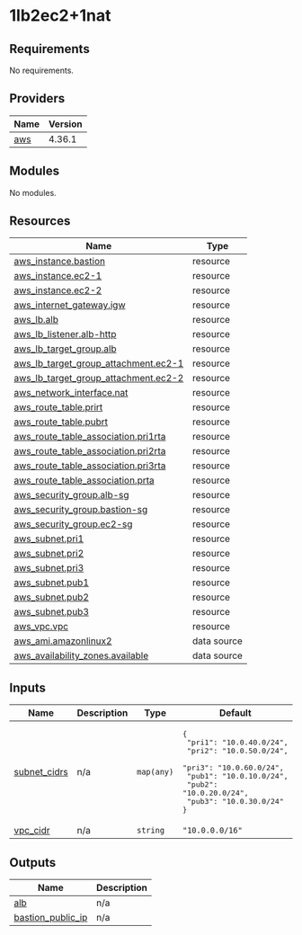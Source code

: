 # 1lb2ec2+1nat

<!-- BEGINNING OF PRE-COMMIT-TERRAFORM DOCS HOOK -->
## Requirements

No requirements.

## Providers

| Name | Version |
|------|---------|
| <a name="provider_aws"></a> [aws](#provider\_aws) | 4.36.1 |

## Modules

No modules.

## Resources

| Name | Type |
|------|------|
| [aws_instance.bastion](https://registry.terraform.io/providers/hashicorp/aws/latest/docs/resources/instance) | resource |
| [aws_instance.ec2-1](https://registry.terraform.io/providers/hashicorp/aws/latest/docs/resources/instance) | resource |
| [aws_instance.ec2-2](https://registry.terraform.io/providers/hashicorp/aws/latest/docs/resources/instance) | resource |
| [aws_internet_gateway.igw](https://registry.terraform.io/providers/hashicorp/aws/latest/docs/resources/internet_gateway) | resource |
| [aws_lb.alb](https://registry.terraform.io/providers/hashicorp/aws/latest/docs/resources/lb) | resource |
| [aws_lb_listener.alb-http](https://registry.terraform.io/providers/hashicorp/aws/latest/docs/resources/lb_listener) | resource |
| [aws_lb_target_group.alb](https://registry.terraform.io/providers/hashicorp/aws/latest/docs/resources/lb_target_group) | resource |
| [aws_lb_target_group_attachment.ec2-1](https://registry.terraform.io/providers/hashicorp/aws/latest/docs/resources/lb_target_group_attachment) | resource |
| [aws_lb_target_group_attachment.ec2-2](https://registry.terraform.io/providers/hashicorp/aws/latest/docs/resources/lb_target_group_attachment) | resource |
| [aws_network_interface.nat](https://registry.terraform.io/providers/hashicorp/aws/latest/docs/resources/network_interface) | resource |
| [aws_route_table.prirt](https://registry.terraform.io/providers/hashicorp/aws/latest/docs/resources/route_table) | resource |
| [aws_route_table.pubrt](https://registry.terraform.io/providers/hashicorp/aws/latest/docs/resources/route_table) | resource |
| [aws_route_table_association.pri1rta](https://registry.terraform.io/providers/hashicorp/aws/latest/docs/resources/route_table_association) | resource |
| [aws_route_table_association.pri2rta](https://registry.terraform.io/providers/hashicorp/aws/latest/docs/resources/route_table_association) | resource |
| [aws_route_table_association.pri3rta](https://registry.terraform.io/providers/hashicorp/aws/latest/docs/resources/route_table_association) | resource |
| [aws_route_table_association.prta](https://registry.terraform.io/providers/hashicorp/aws/latest/docs/resources/route_table_association) | resource |
| [aws_security_group.alb-sg](https://registry.terraform.io/providers/hashicorp/aws/latest/docs/resources/security_group) | resource |
| [aws_security_group.bastion-sg](https://registry.terraform.io/providers/hashicorp/aws/latest/docs/resources/security_group) | resource |
| [aws_security_group.ec2-sg](https://registry.terraform.io/providers/hashicorp/aws/latest/docs/resources/security_group) | resource |
| [aws_subnet.pri1](https://registry.terraform.io/providers/hashicorp/aws/latest/docs/resources/subnet) | resource |
| [aws_subnet.pri2](https://registry.terraform.io/providers/hashicorp/aws/latest/docs/resources/subnet) | resource |
| [aws_subnet.pri3](https://registry.terraform.io/providers/hashicorp/aws/latest/docs/resources/subnet) | resource |
| [aws_subnet.pub1](https://registry.terraform.io/providers/hashicorp/aws/latest/docs/resources/subnet) | resource |
| [aws_subnet.pub2](https://registry.terraform.io/providers/hashicorp/aws/latest/docs/resources/subnet) | resource |
| [aws_subnet.pub3](https://registry.terraform.io/providers/hashicorp/aws/latest/docs/resources/subnet) | resource |
| [aws_vpc.vpc](https://registry.terraform.io/providers/hashicorp/aws/latest/docs/resources/vpc) | resource |
| [aws_ami.amazonlinux2](https://registry.terraform.io/providers/hashicorp/aws/latest/docs/data-sources/ami) | data source |
| [aws_availability_zones.available](https://registry.terraform.io/providers/hashicorp/aws/latest/docs/data-sources/availability_zones) | data source |

## Inputs

| Name | Description | Type | Default | Required |
|------|-------------|------|---------|:--------:|
| <a name="input_subnet_cidrs"></a> [subnet\_cidrs](#input\_subnet\_cidrs) | n/a | `map(any)` | <pre>{<br>  "pri1": "10.0.40.0/24",<br>  "pri2": "10.0.50.0/24",<br>  "pri3": "10.0.60.0/24",<br>  "pub1": "10.0.10.0/24",<br>  "pub2": "10.0.20.0/24",<br>  "pub3": "10.0.30.0/24"<br>}</pre> | no |
| <a name="input_vpc_cidr"></a> [vpc\_cidr](#input\_vpc\_cidr) | n/a | `string` | `"10.0.0.0/16"` | no |

## Outputs

| Name | Description |
|------|-------------|
| <a name="output_alb"></a> [alb](#output\_alb) | n/a |
| <a name="output_bastion_public_ip"></a> [bastion\_public\_ip](#output\_bastion\_public\_ip) | n/a |
<!-- END OF PRE-COMMIT-TERRAFORM DOCS HOOK -->
